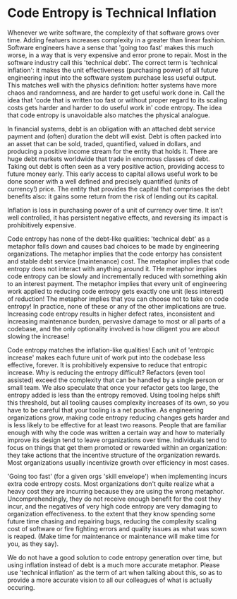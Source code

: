 # Code Entropy is Technical Inflation

  Whenever we write software, the complexity of that software grows over time.  Adding featuers increases complexity in a greater than linear fashion.  Software engineers have a sense that 'going too fast' makes this much worse, in a way that is very expensive and error prone to repair. Most in the software industry call this 'technical debt'.  The correct term is 'technical inflation': it makes the unit effectiveness (purchasing power) of all future engineering input into the software system purchase less useful output. This matches well with the physics definition: hotter systems have more chaos and randomness, and are harder to get useful work done in. Call the idea that 'code that is written too fast or without proper regard to its scaling costs gets harder and harder to do useful work in' code entropy. The idea that code entropy is unavoidable also matches the physical analogue.

  In financial systems, debt is an obligation with an attached debt service payment and (often) duration the debt will exist. Debt is often packed into an asset that can be sold, traded, quantified, valued in dollars, and producing a positive income stream for the entity that holds it.  There are huge debt markets worldwide that trade in enormous classes of debt.  Taking out debt is often seen as a very positive action, providing access to future money early.  This early access to capital allows useful work to be done sooner with a well defined and precisely quantified (units of currency!) price.  The entity that provides the capital that comprises the debt benefits also: it gains some return from the risk of lending out its capital.

Inflation is loss in purchasing power of a unit of currency over time. It isn't well controlled, it has persistent negative effects, and reversing its impact is prohibitively expensive.

  Code entropy has none of the debt-like qualities: 'technical debt' as a metaphor falls down and causes bad choices to be made by engineering organizations.  The metaphor implies that the code entorpy has consistent and stable debt service (maintenance) cost.  The metaphor implies that code entropy does not interact with anything around it. THe metaphor implies code entropy can be slowly and incrementally reduced with something akin to an interest payment. The metaphor implies that every unit of engineering work applied to reducing code entropy gets exactly one unit (less interest) of reduction! The metaphor implies that you can choose not to take on code entropy!  In practice, none of these or any of the other implications are true.  Increasing code entropy results in higher defect rates, inconsistent and increasing maintenance burden, pervasive damage to most or all parts of a codebase, and the only optionality involved is how diligent you are about slowing the increase!

  Code entropy matches the inflation-like qualities! Each unit of 'entropic increase' makes each future unit of work put into the codebase less effective, forever. It is prohibitively expensive to reduce that entropic increase.  Why is reducing the entropy difficult? Refactors (even tool assisted) exceed the complexity that can be handled by a single person or small team.  We also speculate that once your refactor gets too large, the entropy added is less than the entropy removed.  Using tooling helps shift this threshold, but all tooling causes complexity increases of its own, so you have to be careful that your tooling is a net positive. As engineering organizations grow, making code entropy reducing changes gets harder and is less likely to be effective for at least two reasons.  People that are familiar enough with why the code was written a certain way and how to materially improve its design tend to leave organizations over time.  Individuals tend to focus on things that get them promoted or rewarded within an organization: they take actions that the incentive structure of the organization rewards. Most organizations usually incentivize growth over efficiency in most cases.  

'Going too fast' (for a given orgs 'skill envelope')  when implementing incurs extra code entropy costs.  Most organizations don't quite realize what a heavy cost they are incurring because they are using the wrong metaphor.  Uncomprehendingly, they do not receive enough benefit for the cost they incur, and the negatives of very high code entropy are very damaging to organization effectiveness.
 to the extent that they know spending some future time chasing and repairing bugs, reducing the complexity scaling cost of software or fire fighting errors and quality issues as what was sown is reaped.  (Make time for maintenance or maintenance will make time for you, as they say).   

We do not have a good solution to code entropy generation over time, but using inflation instead of debt is a much more accurate metaphor. Please use 'technical inflation' as the term of art when talking about this, so as to provide a more accurate vision to all our colleagues of what is actually occuring.
